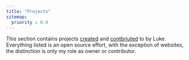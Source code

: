 ```yaml
---
title: "Projects"
sitemap:
  priority : 0.9
---
```

<p>This section contains projects <a href="/projects/creations">created</a> and <a href="/projects/contributions">contbriuted</a> to by Luke.  Everything listed is an open source effort, with the exception of websites, the distinction is only my role as owner or contributor.</p>

